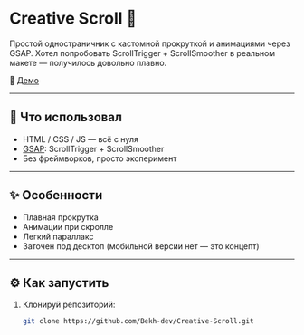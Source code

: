 # Creative Scroll 🎨

Простой одностраничник с кастомной прокруткой и анимациями через GSAP. Хотел попробовать ScrollTrigger + ScrollSmoother в реальном макете — получилось довольно плавно.

🔗 [Демо](https://bekh-dev.github.io/Creative-Scroll/)  

---

## 🚀 Что использовал

- HTML / CSS / JS — всё с нуля
- [GSAP](https://gsap.com/): ScrollTrigger + ScrollSmoother
- Без фреймворков, просто эксперимент

---

## ✨ Особенности

- Плавная прокрутка
- Анимации при скролле
- Легкий параллакс
- Заточен под десктоп (мобильной версии нет — это концепт)

---

## ⚙️ Как запустить

1. Клонируй репозиторий:

   ```bash
   git clone https://github.com/Bekh-dev/Creative-Scroll.git
